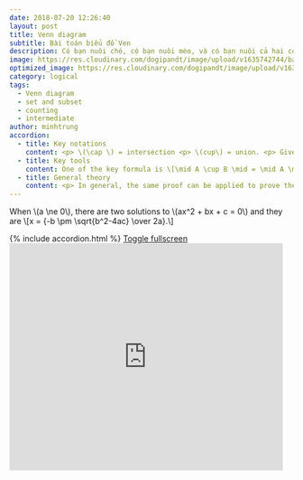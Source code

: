 ```yaml
---
date: 2018-07-20 12:26:40
layout: post
title: Venn diagram
subtitle: Bài toán biểu đồ Ven
description: Có bạn nuôi chó, có bạn nuôi mèo, và có bạn nuôi cả hai con. Vậy chúng ta đang đếm bao nhiêu bạn?
image: https://res.cloudinary.com/dogipandt/image/upload/v1635742744/backgroun-Venn_hv8eei.png
optimized_image: https://res.cloudinary.com/dogipandt/image/upload/v1635742744/backgroun-Venn_hv8eei.png
category: logical
tags:
  - Venn diagram
  - set and subset
  - counting
  - intermediate
author: minhtrung
accordion:
  - title: Key notations
    content: <p> \(\cap \) = intersection <p> \(cup\) = union. <p> Given 2 sets A, B. then \(\mid A \mid \) is the number of elements in A, and \(\mid A \cap \B \mid \) is the number of elements that belong to both A and B, and \(\mid A \cup \B \mid \) is the number of elemnts in either A or B. <\p>
  - title: Key tools
    content: One of the key formula is \[\mid A \cup B \mid = \mid A \mid + \mid B \mid - \mid A \cap B \mid \]. It is easy to see that this equal to the number of elements that belong to A, and the number of element that belongs to B, minus those that belong to both sets (which were counted twice)
  - title: General theory
    content: <p> In general, the same proof can be applied to prove the more general case with n sets \(A_i\) for \(i \in \{1,2, \cdots ,n\} \), which states that \[\mid A \bigcup B \mid = \mid \bigcap_{i}A_i \mid - \mid \bigcap_{i,j}A_{i,j} \mid + \mid  \bigcap_{i,j,k}A_{i,j,k}\mid - \cdots \], and so on.
---
```

<head>
  <meta charset="utf-8">
  <meta name="viewport" content="width=device-width">
  <title>MathJax example</title>
  <script src="https://polyfill.io/v3/polyfill.min.js?features=es6"></script>
  <script id="MathJax-script" async
          src="https://cdn.jsdelivr.net/npm/mathjax@3/es5/tex-mml-chtml.js">
  </script>
</head>
<p> When \(a \ne 0\), there are two solutions to \(ax^2 + bx + c = 0\) and they are \[x = {-b \pm \sqrt{b^2-4ac} \over 2a}.\]</p>
{% include accordion.html %}
<a href="https://scratch.mit.edu/projects/566530728/fullscreen/"> Toggle fullscreen </a>
<iframe src="https://scratch.mit.edu/projects/566530728/embed" allowtransparency="true" width="485" height="402" frameborder="0" scrolling="no" allowfullscreen></iframe>





